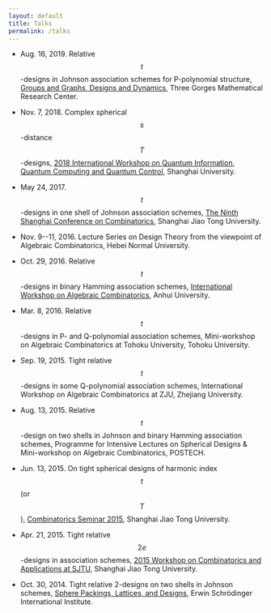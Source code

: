 ```yaml
---
layout: default
title: Talks
permalink: /talks
---
```


* Aug. 16, 2019. Relative $$t$$-designs in Johnson association schemes for P-polynomial structure, [Groups and Graphs, Designs and Dynamics](https://math.sjtu.edu.cn/conference/G2D2/), Three Gorges Mathematical Research Center.
  
* Nov. 7, 2018. Complex spherical $$s$$-distance $$T$$-designs, [2018 International Workshop on Quantum Information, Quantum Computing and Quantum Control](http://yanzhu.org/IWQIQC2018/), Shanghai University. 

* May 24, 2017. $$t$$-designs in one shell of Johnson association schemes, [The Ninth Shanghai Conference on Combinatorics](http://www.math.sjtu.edu.cn/conference/9shcc/), Shanghai Jiao Tong University. 

* Nov. 9--11, 2016. Lecture Series on Design Theory from the viewpoint of Algebraic Combinatorics, Hebei Normal University.

* Oct. 29, 2016. Relative $$t$$-designs in binary Hamming association schemes, [International Workshop on Algebraic Combinatorics](http://math.ahu.edu.cn/iwac2016/index.asp), Anhui University.

* Mar. 8, 2016. Relative $$t$$-designs in P- and Q-polynomial association schemes, Mini-workshop on Algebraic Combinatorics at Tohoku University, Tohoku University.

* Sep. 19, 2015. Tight relative $$t$$-designs in some Q-polynomial association schemes, International Workshop on Algebraic Combinatorics at ZJU, Zhejiang University.

* Aug. 13, 2015. Relative $$t$$-design on two shells in Johnson and binary Hamming association schemes, Programme for Intensive Lectures on Spherical Designs & Mini-workshop on Algebraic Combinatorics, POSTECH.

* Jun. 13, 2015. On tight spherical designs of harmonic index $$t$$ (or $$T$$), [Combinatorics Seminar 2015](http://math.sjtu.edu.cn/conference/Bannai/2015/talk.php?20150613A), Shanghai Jiao Tong University.

* Apr. 21, 2015. Tight relative $$2e$$-designs in association schemes, [2015 Workshop on Combinatorics and Applications at SJTU](http://math.sjtu.edu.cn/Conference/2015WCA/home.php), Shanghai Jiao Tong University.

* Oct. 30, 2014. Tight relative 2-designs on two shells in Johnson schemes, [Sphere Packings, Lattices, and Designs](https://www.math.tugraz.at/ESI2014/workshop2.html), Erwin Schrödinger International Institute.


